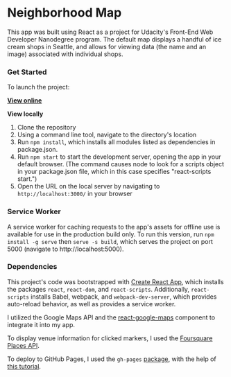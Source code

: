 Neighborhood Map
======

This app was built using React as a project for Udacity's Front-End Web Developer Nanodegree program. The default map displays a handful of ice cream shops in Seattle, and allows for viewing data (the name and an image) associated with individual shops.

### Get Started

To launch the project:

**[View online](https://nataliecardot.com/react-neighborhood-map/)**

**View locally**
1. Clone the repository
2. Using a command line tool, navigate to the directory's location
3. Run `npm install`, which installs all modules listed as dependencies in package.json.
4. Run `npm start` to start the development server, opening the app in your default browser. (The command causes node to look for a scripts object in your package.json file, which in this case specifies "react-scripts start.")
5. Open the URL on the local server by navigating to `http://localhost:3000/` in your browser

### Service Worker

A service worker for caching requests to the app's assets for offline use is available for use in the production build only. To run this version, run `npm install -g serve` then `serve -s build`, which serves the project on port 5000 (navigate to http://localhost:5000).

### Dependencies

This project's code was bootstrapped with [Create React App](https://github.com/facebookincubator/create-react-app), which installs the packages `react`, `react-dom`, and `react-scripts`. Additionally, `react-scripts` installs Babel, webpack, and `webpack-dev-server`, which provides auto-reload behavior, as well as provides a service worker.

I utilized the Google Maps API and the [react-google-maps](https://github.com/tomchentw/react-google-maps) component to integrate it into my app.

To display venue information for clicked markers, I used the [Foursquare Places API](https://developer.foursquare.com/places-api).

To deploy to GitHub Pages, I used the `gh-pages` [package](https://www.npmjs.com/package/gh-pages), with the help of [this tutorial](https://codeburst.io/deploy-react-to-github-pages-to-create-an-amazing-website-42d8b09cd4d).
